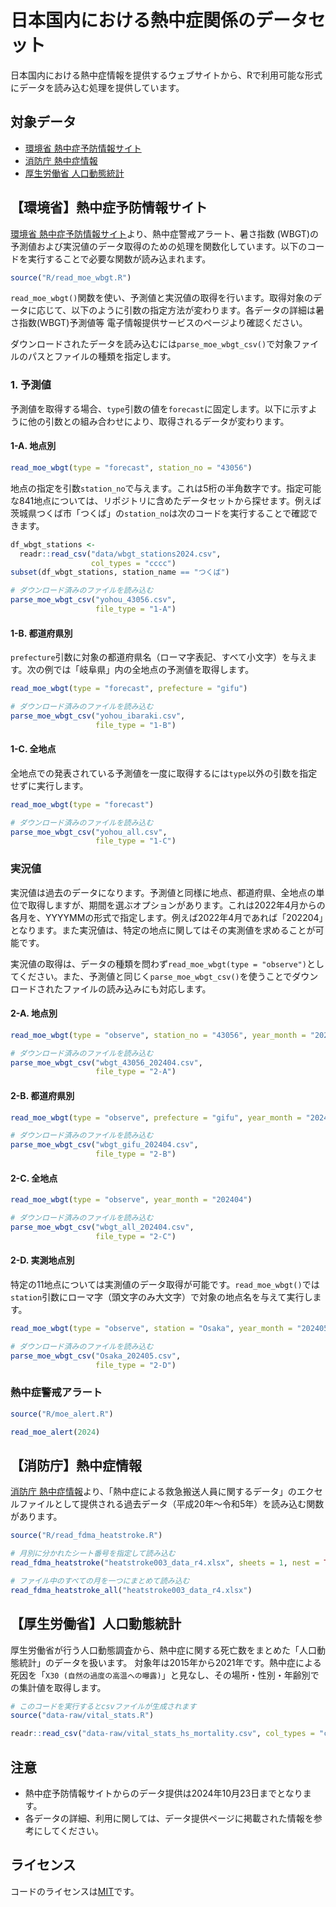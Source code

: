 日本国内における熱中症関係のデータセット
=================

日本国内における熱中症情報を提供するウェブサイトから、Rで利用可能な形式にデータを読み込む処理を提供しています。

## 対象データ

- [環境省 熱中症予防情報サイト](#環境省熱中症予防情報サイト)
- [消防庁 熱中症情報](#消防庁熱中症情報)
- [厚生労働省 人口動態統計](#厚生労働省人口動態統計)

## 【環境省】熱中症予防情報サイト

[環境省 熱中症予防情報サイト](https://www.wbgt.env.go.jp/)より、熱中症警戒アラート、暑さ指数 (WBGT)の予測値および実況値のデータ取得のための処理を関数化しています。以下のコードを実行することで必要な関数が読み込まれます。

```r
source("R/read_moe_wbgt.R")
```

`read_moe_wbgt()`関数を使い、予測値と実況値の取得を行います。取得対象のデータに応じて、以下のように引数の指定方法が変わります。各データの詳細は暑さ指数(WBGT)予測値等 電子情報提供サービスのページより確認ください。

ダウンロードされたデータを読み込むには`parse_moe_wbgt_csv()`で対象ファイルのパスとファイルの種類を指定します。

### 1. 予測値

予測値を取得する場合、`type`引数の値を`forecast`に固定します。以下に示すように他の引数との組み合わせにより、取得されるデータが変わります。

#### 1-A. 地点別

```r
read_moe_wbgt(type = "forecast", station_no = "43056")
```

地点の指定を引数`station_no`で与えます。これは5桁の半角数字です。指定可能な841地点については、リポジトリに含めたデータセットから探せます。例えば茨城県つくば市「つくば」の`station_no`は次のコードを実行することで確認できます。

```r
df_wbgt_stations <- 
  readr::read_csv("data/wbgt_stations2024.csv",
                  col_types = "cccc")
subset(df_wbgt_stations, station_name == "つくば")
```

```r
# ダウンロード済みのファイルを読み込む
parse_moe_wbgt_csv("yohou_43056.csv",
                   file_type = "1-A")
```

#### 1-B. 都道府県別

`prefecture`引数に対象の都道府県名（ローマ字表記、すべて小文字）を与えます。次の例では「岐阜県」内の全地点の予測値を取得します。

```r
read_moe_wbgt(type = "forecast", prefecture = "gifu")
```

```r
# ダウンロード済みのファイルを読み込む
parse_moe_wbgt_csv("yohou_ibaraki.csv",
                   file_type = "1-B")
```

#### 1-C. 全地点

全地点での発表されている予測値を一度に取得するには`type`以外の引数を指定せずに実行します。

```r
read_moe_wbgt(type = "forecast")
```

```r
# ダウンロード済みのファイルを読み込む
parse_moe_wbgt_csv("yohou_all.csv",
                   file_type = "1-C")
```

### 実況値

実況値は過去のデータになります。予測値と同様に地点、都道府県、全地点の単位で取得しますが、期間を選ぶオプションがあります。これは2022年4月からの各月を、YYYYMMの形式で指定します。例えば2022年4月であれば「202204」となります。また実況値は、特定の地点に関してはその実測値を求めることが可能です。

実況値の取得は、データの種類を問わず`read_moe_wbgt(type = "observe")`としてください。また、予測値と同じく`parse_moe_wbgt_csv()`を使うことでダウンロードされたファイルの読み込みにも対応します。

#### 2-A. 地点別

```r
read_moe_wbgt(type = "observe", station_no = "43056", year_month = "202404")
```

```r
# ダウンロード済みのファイルを読み込む
parse_moe_wbgt_csv("wbgt_43056_202404.csv",
                   file_type = "2-A")
```


#### 2-B. 都道府県別

```r
read_moe_wbgt(type = "observe", prefecture = "gifu", year_month = "202404")
```

```r
# ダウンロード済みのファイルを読み込む
parse_moe_wbgt_csv("wbgt_gifu_202404.csv",
                   file_type = "2-B")
```

#### 2-C. 全地点

```r
read_moe_wbgt(type = "observe", year_month = "202404")
```

```r
# ダウンロード済みのファイルを読み込む
parse_moe_wbgt_csv("wbgt_all_202404.csv",
                   file_type = "2-C")
```

#### 2-D. 実測地点別

特定の11地点については実測値のデータ取得が可能です。`read_moe_wbgt()`では`station`引数にローマ字（頭文字のみ大文字）で対象の地点名を与えて実行します。

```r
read_moe_wbgt(type = "observe", station = "Osaka", year_month = "202405")
```

```r
# ダウンロード済みのファイルを読み込む
parse_moe_wbgt_csv("Osaka_202405.csv",
                   file_type = "2-D")
```

### 熱中症警戒アラート

```r
source("R/moe_alert.R")
```

```r
read_moe_alert(2024)
```

## 【消防庁】熱中症情報

[消防庁 熱中症情報](https://www.fdma.go.jp/disaster/heatstroke/post3.html)より、「熱中症による救急搬送人員に関するデータ」のエクセルファイルとして提供される過去データ（平成20年～令和5年）を読み込む関数があります。

```r
source("R/read_fdma_heatstroke.R")
```

```r
# 月別に分かれたシート番号を指定して読み込む
read_fdma_heatstroke("heatstroke003_data_r4.xlsx", sheets = 1, nest = TRUE)

# ファイル中のすべての月を一つにまとめて読み込む
read_fdma_heatstroke_all("heatstroke003_data_r4.xlsx")
```

## 【厚生労働省】人口動態統計

厚生労働省が行う人口動態調査から、熱中症に関する死亡数をまとめた「人口動態統計」のデータを扱います。
対象年は2015年から2021年です。熱中症による死因を「`X30 (自然の過度の高温への曝露)`」と見なし、その場所・性別・年齢別での集計値を取得します。

```r
# このコードを実行するとcsvファイルが生成されます
source("data-raw/vital_stats.R")
```

```r
readr::read_csv("data-raw/vital_stats_hs_mortality.csv", col_types = "cccii")
```

## 注意

- 熱中症予防情報サイトからのデータ提供は2024年10月23日までとなります。
- 各データの詳細、利用に関しては、データ提供ページに掲載された情報を参考にしてください。

## ライセンス

コードのライセンスは[MIT](https://choosealicense.com/licenses/mit/)です。
